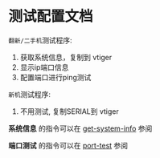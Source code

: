 # 测试配置文档
`翻新/二手机`测试程序:  
1. 获取系统信息，复制到 vtiger 
2. 显示ip端口信息 
3. 配置端口进行ping测试
  
`新机`测试程序:  
1. 不用测试, 复制SERIAL到 vtiger
  
**系统信息** 的指令可以在 [get-system-info](https://github.com/support-davistek/testing-config-cn/tree/main/get-system-info) 参阅  
  
**端口测试** 的指令可以在 [port-test](https://github.com/support-davistek/testing-config-cn/tree/main/port-test) 参阅  
  

